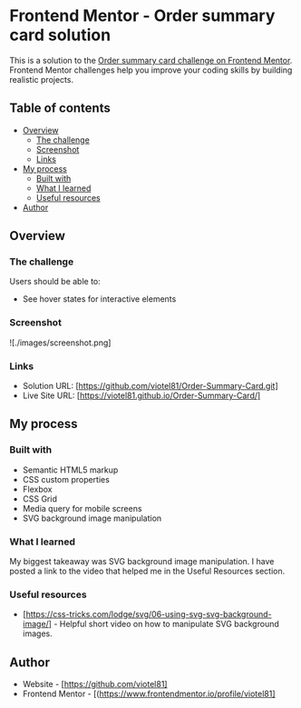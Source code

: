 # Frontend Mentor - Order summary card solution

This is a solution to the [Order summary card challenge on Frontend Mentor](https://www.frontendmentor.io/challenges/order-summary-component-QlPmajDUj). Frontend Mentor challenges help you improve your coding skills by building realistic projects. 

## Table of contents

- [Overview](#overview)
  - [The challenge](#the-challenge)
  - [Screenshot](#screenshot)
  - [Links](#links)
- [My process](#my-process)
  - [Built with](#built-with)
  - [What I learned](#what-i-learned)
  - [Useful resources](#useful-resources)
- [Author](#author)

## Overview

### The challenge

Users should be able to:

- See hover states for interactive elements

### Screenshot

![./images/screenshot.png]

### Links

- Solution URL: [https://github.com/viotel81/Order-Summary-Card.git]
- Live Site URL: [https://viotel81.github.io/Order-Summary-Card/]

## My process

### Built with

- Semantic HTML5 markup
- CSS custom properties
- Flexbox
- CSS Grid
- Media query for mobile screens
- SVG background image manipulation


### What I learned

My biggest takeaway was SVG background image manipulation. I have posted a link to the video that helped me in the Useful Resources section.

### Useful resources

- [https://css-tricks.com/lodge/svg/06-using-svg-svg-background-image/] - Helpful short video on how to manipulate SVG background images.

## Author

- Website - [https://github.com/viotel81]
- Frontend Mentor - [(https://www.frontendmentor.io/profile/viotel81]

